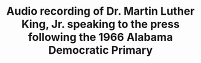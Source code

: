---
layout: item
title: Audio recording of Dr. Martin Luther King, Jr. speaking to the press following the 1966 Alabama Democratic Primary
manifest_name: audio-recording-of-dr-martin-luther-king-jr-speaking-to-the-press-following-the-1966-alabama-democratic-primary
---